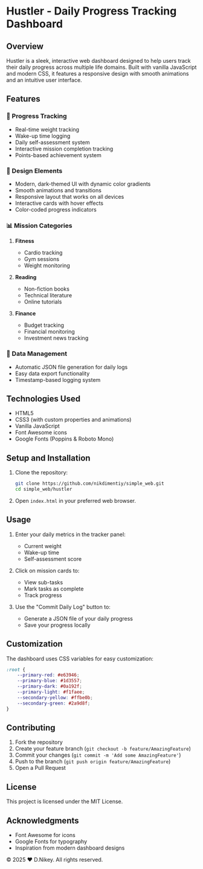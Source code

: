 # Hustler - Daily Progress Tracking Dashboard

## Overview
Hustler is a sleek, interactive web dashboard designed to help users track their daily progress across multiple life domains. Built with vanilla JavaScript and modern CSS, it features a responsive design with smooth animations and an intuitive user interface.

## Features

### 🎯 Progress Tracking
- Real-time weight tracking
- Wake-up time logging
- Daily self-assessment system
- Interactive mission completion tracking
- Points-based achievement system

### 🎨 Design Elements
- Modern, dark-themed UI with dynamic color gradients
- Smooth animations and transitions
- Responsive layout that works on all devices
- Interactive cards with hover effects
- Color-coded progress indicators

### 📊 Mission Categories
1. **Fitness**
   - Cardio tracking
   - Gym sessions
   - Weight monitoring

2. **Reading**
   - Non-fiction books
   - Technical literature
   - Online tutorials

3. **Finance**
   - Budget tracking
   - Financial monitoring
   - Investment news tracking

### 💾 Data Management
- Automatic JSON file generation for daily logs
- Easy data export functionality
- Timestamp-based logging system

## Technologies Used
- HTML5
- CSS3 (with custom properties and animations)
- Vanilla JavaScript
- Font Awesome icons
- Google Fonts (Poppins & Roboto Mono)

## Setup and Installation
1. Clone the repository:
   ```bash
   git clone https://github.com/nikdimentiy/simple_web.git
   cd simple_web/hustler
   ```

2. Open `index.html` in your preferred web browser.

## Usage
1. Enter your daily metrics in the tracker panel:
   - Current weight
   - Wake-up time
   - Self-assessment score

2. Click on mission cards to:
   - View sub-tasks
   - Mark tasks as complete
   - Track progress

3. Use the "Commit Daily Log" button to:
   - Generate a JSON file of your daily progress
   - Save your progress locally

## Customization
The dashboard uses CSS variables for easy customization:
```css
:root {
    --primary-red: #e63946;
    --primary-blue: #1d3557;
    --primary-dark: #0a192f;
    --primary-light: #f1faee;
    --secondary-yellow: #ffbe0b;
    --secondary-green: #2a9d8f;
}
```

## Contributing
1. Fork the repository
2. Create your feature branch (`git checkout -b feature/AmazingFeature`)
3. Commit your changes (`git commit -m 'Add some AmazingFeature'`)
4. Push to the branch (`git push origin feature/AmazingFeature`)
5. Open a Pull Request

## License
This project is licensed under the MIT License.

## Acknowledgments
- Font Awesome for icons
- Google Fonts for typography
- Inspiration from modern dashboard designs

© 2025 ❤ D.Nikey. All rights reserved.
